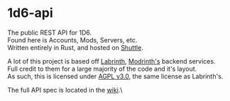 # 1d6-api

The public REST API for 1D6.\
Found here is Accounts, Mods, Servers, etc.\
Written entirely in Rust, and hosted on [Shuttle](https://www.shuttle.rs/).

A lot of this project is based off [Labrinth](https://github.com/modrinth/labrinth), [Modrinth's](https://modrinth.com/) backend services.\
Full credit to them for a large majority of the code and it's layout.\
As such, this is licensed under [AGPL v3.0](LICENSE), the same license as Labrinth's.

The full API spec is located in the [wiki](../../wiki/).\
<!-- A fully functional webhook service to track events like uptime, uploads, and blog posts is located [here](). -->
